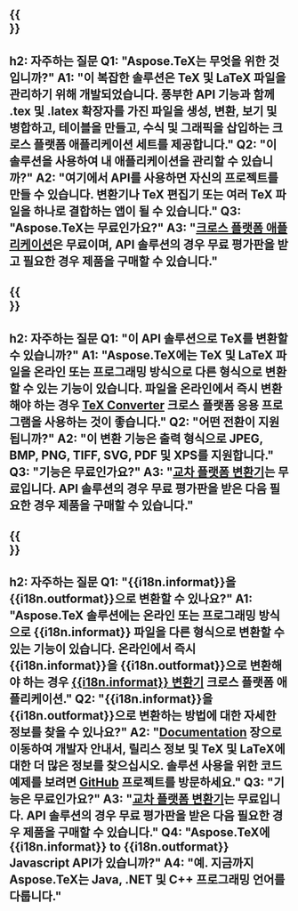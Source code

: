 ﻿---
translation: true
deploy: false
---

{{<section faq>}}
---
h2: 자주하는 질문
Q1: "Aspose.TeX는 무엇을 위한 것입니까?"
A1: "이 복잡한 솔루션은 TeX 및 LaTeX 파일을 관리하기 위해 개발되었습니다. 풍부한 API 기능과 함께 .tex 및 .latex 확장자를 가진 파일을 생성, 변환, 보기 및 병합하고, 테이블을 만들고, 수식 및 그래픽을 삽입하는 크로스 플랫폼 애플리케이션 세트를 제공합니다."
Q2: "이 솔루션을 사용하여 내 애플리케이션을 관리할 수 있습니까?"
A2: "여기에서 API를 사용하면 자신의 프로젝트를 만들 수 있습니다. 변환기나 TeX 편집기 또는 여러 TeX 파일을 하나로 결합하는 앱이 될 수 있습니다."
Q3: "Aspose.TeX는 무료인가요?"
A3: "[크로스 플랫폼 애플리케이션](https://products.aspose.app/tex/applications)은 무료이며, API 솔루션의 경우 무료 평가판을 받고 필요한 경우 제품을 구매할 수 있습니다."
---

{{<section faq-converter>}}
---
h2: 자주하는 질문
Q1: "이 API 솔루션으로 TeX를 변환할 수 있습니까?"
A1: "Aspose.TeX에는 TeX 및 LaTeX 파일을 온라인 또는 프로그래밍 방식으로 다른 형식으로 변환할 수 있는 기능이 있습니다. 파일을 온라인에서 즉시 변환해야 하는 경우 [TeX Converter](https://products.aspose.app/tex/conversion/) 크로스 플랫폼 응용 프로그램을 사용하는 것이 좋습니다."
Q2: "어떤 전환이 지원됩니까?"
A2: "이 변환 기능은 출력 형식으로 JPEG, BMP, PNG, TIFF, SVG, PDF 및 XPS를 지원합니다."
Q3: "기능은 무료인가요?"
A3: "[교차 플랫폼 변환기](https://products.aspose.app/tex/conversion)는 무료입니다. API 솔루션의 경우 무료 평가판을 받은 다음 필요한 경우 제품을 구매할 수 있습니다."
---

{{<section faq-converter-child>}}
---
h2: 자주하는 질문
Q1: "{{i18n.informat}}을 {{i18n.outformat}}으로 변환할 수 있나요?"
A1: "Aspose.TeX 솔루션에는 온라인 또는 프로그래밍 방식으로 {{i18n.informat}} 파일을 다른 형식으로 변환할 수 있는 기능이 있습니다. 온라인에서 즉시 {{i18n.informat}}을 {{i18n.outformat}}으로 변환해야 하는 경우 [{{i18n.informat}} 변환기](https://products.aspose.app/tex/변환/{{i18n.informatlower}}) 크로스 플랫폼 애플리케이션."
Q2: "{{i18n.informat}}을 {{i18n.outformat}}으로 변환하는 방법에 대한 자세한 정보를 찾을 수 있나요?"
A2: "[Documentation](https://docs.aspose.com/tex/) 장으로 이동하여 개발자 안내서, 릴리스 정보 및 TeX 및 LaTeX에 대한 더 많은 정보를 찾으십시오. 솔루션 사용을 위한 코드 예제를 보려면 [GitHub](https://github.com/aspose-tex) 프로젝트를 방문하세요."
Q3: "기능은 무료인가요?"
A3: "[교차 플랫폼 변환기](https://products.aspose.app/tex/conversion)는 무료입니다. API 솔루션의 경우 무료 평가판을 받은 다음 필요한 경우 제품을 구매할 수 있습니다."
Q4: "Aspose.TeX에 {{i18n.informat}} to {{i18n.outformat}} Javascript API가 있습니까?"
A4: "예. 지금까지 Aspose.TeX는 Java, .NET 및 C++ 프로그래밍 언어를 다룹니다."
---

